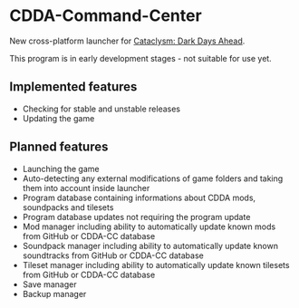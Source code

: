 # CDDA-Command-Center
New cross-platform launcher for [Cataclysm: Dark Days Ahead](https://github.com/CleverRaven/Cataclysm-DDA).

This program is in early development stages - not suitable for use yet.

## Implemented features
* Checking for stable and unstable releases
* Updating the game

## Planned features
* Launching the game
* Auto-detecting any external modifications of game folders and taking them into account inside launcher
* Program database containing informations about CDDA mods, soundpacks and tilesets
* Program database updates not requiring the program update
* Mod manager including ability to automatically update known mods from GitHub or CDDA-CC database
* Soundpack manager including ability to automatically update known soundtracks from GitHub or CDDA-CC database
* Tileset manager including ability to automatically update known tilesets from GitHub or CDDA-CC database
* Save manager
* Backup manager
